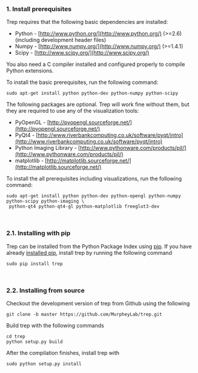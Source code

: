 ### 1. Install prerequisites

Trep requires that the following basic dependencies are installed:

* Python - [http://www.python.org/](http://www.python.org/) (>=2.6) (including development header files)
* Numpy - [http://www.numpy.org/](http://www.numpy.org/) (>=1.4.1)
* Scipy - [http://www.scipy.org/](http://www.scipy.org/)

You also need a C compiler installed and configured properly to compile Python extensions.

To install the basic prerequisites, run the following command:

    sudo apt-get install python python-dev python-numpy python-scipy


The following packages are optional. Trep will work fine without them, but they are required to use any of the visualization tools:

* PyOpenGL - [http://pyopengl.sourceforge.net/](http://pyopengl.sourceforge.net/)
* PyQt4 - [http://www.riverbankcomputing.co.uk/software/pyqt/intro](http://www.riverbankcomputing.co.uk/software/pyqt/intro)
* Python Imaging Library - [http://www.pythonware.com/products/pil/](http://www.pythonware.com/products/pil/)
* matplotlib - [http://matplotlib.sourceforge.net/](http://matplotlib.sourceforge.net/)

To install the all prerequisites including visualizations, run the following command:

    sudo apt-get install python python-dev python-opengl python-numpy python-scipy python-imaging \
     python-qt4 python-qt4-gl python-matplotlib freeglut3-dev

<br>

### 2.1. Installing with pip

Trep can be installed from the Python Package Index using [pip](https://pip.pypa.io/en/latest/index.html).  If you have already [installed pip](https://pip.pypa.io/en/latest/installing.html), install trep by running the following command

    sudo pip install trep

<br>

### 2.2. Installing from source

Checkout the development version of trep from Github using the following

    git clone -b master https://github.com/MurpheyLab/trep.git

Build trep with the following commands

    cd trep
    python setup.py build

After the compilation finishes, install trep with

    sudo python setup.py install
